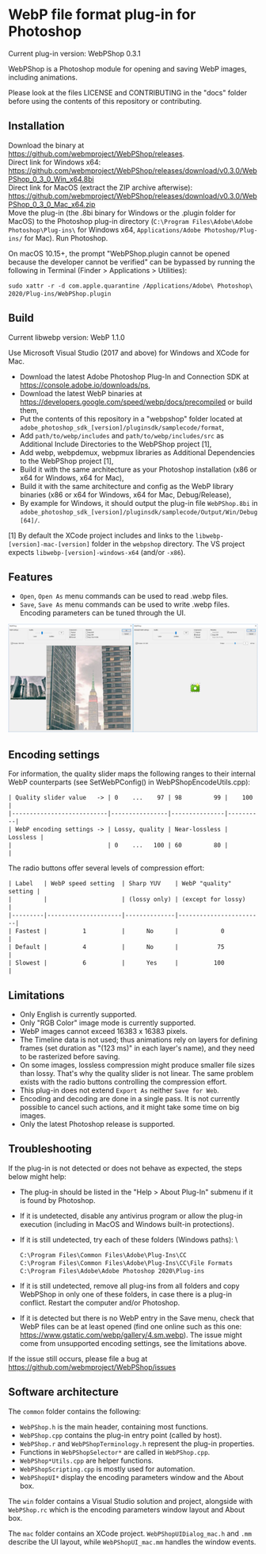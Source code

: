 # WebP file format plug-in for Photoshop

Current plug-in version: WebPShop 0.3.1

WebPShop is a Photoshop module for opening and saving WebP images, including
animations.

Please look at the files LICENSE and CONTRIBUTING in the "docs" folder before
using the contents of this repository or contributing.

## Installation

Download the binary at https://github.com/webmproject/WebPShop/releases. \
Direct link for Windows x64:
https://github.com/webmproject/WebPShop/releases/download/v0.3.0/WebPShop_0_3_0_Win_x64.8bi \
Direct link for MacOS (extract the ZIP archive afterwise):
https://github.com/webmproject/WebPShop/releases/download/v0.3.0/WebPShop_0_3_0_Mac_x64.zip \
Move the plug-in (the .8bi binary for Windows or the .plugin folder for MacOS)
to the Photoshop plug-in directory
(`C:\Program Files\Adobe\Adobe Photoshop\Plug-ins\` for Windows x64,
`Applications/Adobe Photoshop/Plug-ins/` for Mac). Run Photoshop.

On macOS 10.15+, the prompt "WebPShop.plugin cannot be opened because
the developer cannot be verified" can be bypassed by running the following
in Terminal (Finder > Applications > Utilities):

```
sudo xattr -r -d com.apple.quarantine /Applications/Adobe\ Photoshop\ 2020/Plug-ins/WebPShop.plugin
```

## Build

Current libwebp version: WebP 1.1.0

Use Microsoft Visual Studio (2017 and above) for Windows and XCode for Mac.

*   Download the latest Adobe Photoshop Plug-In and Connection SDK at
    https://console.adobe.io/downloads/ps,
*   Download the latest WebP binaries at
    https://developers.google.com/speed/webp/docs/precompiled or build them,
*   Put the contents of this repository in a "webpshop" folder located at
    `adobe_photoshop_sdk_[version]/pluginsdk/samplecode/format`,
*   Add `path/to/webp/includes` and `path/to/webp/includes/src` as Additional
    Include Directories to the WebPShop project [1],
*   Add webp, webpdemux, webpmux libraries as Additional Dependencies to the
    WebPShop project [1],
*   Build it with the same architecture as your Photoshop installation
    (x86 or x64 for Windows, x64 for Mac),
*   Build it with the same architecture and config as the WebP library binaries
    (x86 or x64 for Windows, x64 for Mac, Debug/Release),
*   By example for Windows, it should output the plug-in file `WebPShop.8bi` in
    `adobe_photoshop_sdk_[version]/pluginsdk/samplecode/Output/Win/Debug[64]/`.

[1] By default the XCode project includes and links to the
`libwebp-[version]-mac-[version]` folder in the `webpshop` directory. The VS
project expects `libwebp-[version]-windows-x64` (and/or `-x86`).

## Features

*   `Open`, `Open As` menu commands can be used to read .webp files.
*   `Save`, `Save As` menu commands can be used to write .webp files. Encoding
    parameters can be tuned through the UI.

![WebPShop encoding settings - Windows](docs/webpshop_enc_ui_windows.webp)

## Encoding settings

For information, the quality slider maps the following ranges to their internal
WebP counterparts (see SetWebPConfig() in WebPShopEncodeUtils.cpp):

    | Quality slider value   -> | 0    ...    97 | 98         99 |    100   |
    |---------------------------|----------------|---------------|----------|
    | WebP encoding settings -> | Lossy, quality | Near-lossless | Lossless |
    |                           | 0    ...   100 | 60         80 |          |

The radio buttons offer several levels of compression effort:

    | Label   | WebP speed setting  | Sharp YUV    | WebP "quality" setting |
    |         |                     | (lossy only) | (except for lossy)     |
    |---------|---------------------|--------------|------------------------|
    | Fastest |          1          |      No      |            0           |
    | Default |          4          |      No      |           75           |
    | Slowest |          6          |      Yes     |          100           |

## Limitations

*   Only English is currently supported.
*   Only "RGB Color" image mode is currently supported.
*   WebP images cannot exceed 16383 x 16383 pixels.
*   The Timeline data is not used; thus animations rely on layers for defining
    frames (set duration as "(123 ms)" in each layer's name), and they need to
    be rasterized before saving.
*   On some images, lossless compression might produce smaller file sizes than
    lossy. That's why the quality slider is not linear. The same problem exists
    with the radio buttons controlling the compression effort.
*   This plug-in does not extend `Export As` neither `Save for Web`.
*   Encoding and decoding are done in a single pass. It is not currently
    possible to cancel such actions, and it might take some time on big images.
*   Only the latest Photoshop release is supported.

## Troubleshooting

If the plug-in is not detected or does not behave as expected, the steps below
might help:

*   The plug-in should be listed in the "Help > About Plug-In" submenu if it is
    found by Photoshop.
*   If it is undetected, disable any antivirus program or allow the plug-in
    execution (including in MacOS and Windows built-in protections).
*   If it is still undetected, try each of these folders (Windows paths): \

        C:\Program Files\Common Files\Adobe\Plug-Ins\CC
        C:\Program Files\Common Files\Adobe\Plug-Ins\CC\File Formats
        C:\Program Files\Adobe\Adobe Photoshop 2020\Plug-ins

*   If it is still undetected, remove all plug-ins from all folders and copy
    WebPShop in only one of these folders, in case there is a plug-in conflict.
    Restart the computer and/or Photoshop.
*   If it is detected but there is no WebP entry in the Save menu, check that
    WebP files can be at least opened (find one online such as this one:
    https://www.gstatic.com/webp/gallery/4.sm.webp). The issue might come from
    unsupported encoding settings, see the limitations above.

If the issue still occurs, please file a bug at
https://github.com/webmproject/WebPShop/issues

## Software architecture

The `common` folder contains the following:

*   `WebPShop.h` is the main header, containing most functions.
*   `WebPShop.cpp` contains the plug-in entry point (called by host).
*   `WebPShop.r` and `WebPShopTerminology.h` represent the plug-in properties.
*   Functions in `WebPShopSelector*` are called in `WebPShop.cpp`.
*   `WebPShop*Utils.cpp` are helper functions.
*   `WebPShopScripting.cpp` is mostly used for automation.
*   `WebPShopUI*` display the encoding parameters window and the About box.

The `win` folder contains a Visual Studio solution and project, alongside with
`WebPShop.rc` which is the encoding parameters window layout and About box.

The `mac` folder contains an XCode project. `WebPShopUIDialog_mac.h` and `.mm`
describe the UI layout, while `WebPShopUI_mac.mm` handles the window events.
